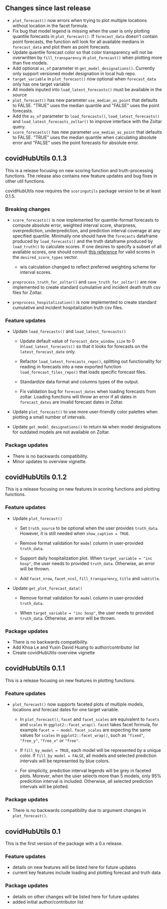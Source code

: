 ## Changes since last release

- `plot_forecast()` now errors when trying to plot multiple locations without location in the facet formula.
- Fix bug that model legend is missing when the user is only plotting quantile forecasts in `plot_forecast()`. If `forecast_data` doesn't contain point forecasts, the function will look for all available medians in `forecast_data` and plot them as point forecasts. 
- Update quantile forecast color so that color transparency will not be overwritten by `fill_transparency` in `plot_forecast()` when plotting more than five models.
- Add optional `as_of` parameter in `get_model_designations()`. Currently only support versioned model designation in local hub repo.
- `target_variable` in `plot_forecast()` now optional when `forecast_data` only has one target variable
- All models inputed into `load_latest_forecasts()` must be available in the source
- `plot_forecast()` has new parameter `use_median_as_point` that defaults to FALSE. "TRUE" uses the median quantile and "FALSE" uses the point forecasts.
- Add the `as_of` parameter to `load_forecasts()`, `load_latest_forecasts()` and `load_latest_forecasts_zoltar()` to improve interface with the Zoltar query.
- `score_forecasts()` has new parameter `use_median_as_point` that defaults to FALSE. "TRUE" uses the median quantile when calculating absolute error and "FALSE" uses the point forecasts for absolute error.

## covidHubUtils 0.1.3

This is a release focusing on new scoring function and truth-processing functions. The release also contains new feature updates and bug fixes in other util functions. 

covidHubUtils now requires the `scoringutils` package version to be at least 0.1.5.

### Breaking changes
- `score_forecasts()` is now implemented for quantile-format forecasts to compute absolute error, weighted interval score, sharpness, overprediction, underprediction, and prediction interval coverage at any specified quantile.  Minimally one should have the `forecasts` dataframe produced by `load_forecasts()` and the truth dataframe produced by `load_truth()` to calculate scores. If one desires to specify a subset of all available scores, one should consult [this reference](https://epiforecasts.io/scoringutils/reference/eval_forecasts.html#details) for valid scores in the `desired_score_types` vector.

  + wis calculation changed to reflect preferred weighting scheme for interval scores.

 
- `preprocess_truth_for_zoltar()` and `save_truth_for_zoltar()` are now implemented to create standard cumulative and incident death truth csv files for Zoltar.
  
- `preprocess_hospitalization()` is now implemented to create standard cumulative and incident hospitalization truth csv files.

### Feature updates

- Update `load_forecasts()` and `load_latest_forecasts()`

  + Update default value of `forecast_date_window_size` to 0 in`load_latest_forecasts()` so that it looks for forecasts on the `latest_forecast_date` only.
  
  + Refactor `load_latest_forecasts_repo()`, splitting out functionality for reading in forecasts into a new exported function `load_forecast_files_repo()` that loads specific forecast files.
  
  + Standardize data format and columns types of the output.
  
  + Fix validation bug for `forecast_dates` when loading forecasts from zoltar. Loading functions will throw an error if all dates in `forecast_dates` are invalid forecast dates in Zoltar.
  
- Update `plot_forecast()` to use more user-friendly color palettes when plotting a small number of intervals.

- Update `get_model_designations()` to return `NA` when model designations for outdated models are not available on Zoltar.

### Package updates
- There is no backwards compatibility.
- Minor updates to overview vignette.


## covidHubUtils 0.1.2
  
This is a release focusing on new features in scoring functions and plotting functions. 

### Feature updates

- Update `plot_forecast()`
  
  + Set `truth_source` to be optional when the user provides `truth_data`. However, it is still needed when `show_caption = TRUE`.
  
  + Remove format validation for `model` column in user-provided `truth_data`.
  
  + Support daily hospitalization plot. When `target_variable = "inc hosp"`, the user needs to provided `truth_data`. Otherwise, an error will be thrown. 
  
  + Add `facet_nrow`, `facet_ncol`, `fill_transparency`, `title` and `subtitle`.

- Update `get_plot_forecast_data()`
  
  + Remove format validation for `model` column in user-provided `truth_data`.
  
  + When `target_variable = "inc hosp"`, the user needs to provided `truth_data`. Otherwise, an error will be thrown. 

### Package updates
- There is no backwards compatibility.
- Add Khoa Le and Yuxin David Huang to author/contributor list
- Create covidHubUtils-overview vignette


## covidHubUtils 0.1.1

This is a release focusing on new features in plotting functions. 

### Feature updates
- `plot_forecast()` now supports faceted plots of multiple models, locations and forecast dates for one target variable. 
  
  + In `plot_forecast()`, `facet` and `facet_scales` are equivalent to `facets` and `scales` in `ggplot2::facet_wrap()`. `facet` takes facet formula, for example `facet = ~ model`. `facet_scales` are expecting the same values for `scales` in `ggplot2::facet_wrap()`, such as `"fixed"`, `"free_y"`, `"free_x"` or `"free"`.
  
  + If `fill_by_model = TRUE`, each model will be represented by a unique color. If `fill_by model = FALSE`, all models and selected prediction intervals will be represented by blue colors.
  
  + For simplicity, prediction interval legends will be grey in faceted plots. Morever, when the user selects more than 5 models, only 95% predicition interval is included. Otherwise, all selected prediction intervals will be plotted. 
  
### Package updates
- There is no backwards compatibility due to argument changes in `plot_forecast()`.
  
## covidHubUtils 0.1

This is the first version of the package with a 0.x release.

### Feature updates
- details on new features will be listed here for future updates
- current key features include loading and plotting forecast and truth data

### Package updates
- details on other changes will be listed here for future updates
- added initial author/contributor list
